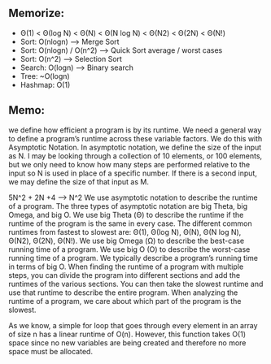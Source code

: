 ## Memorize:
- Θ(1) < Θ(log N) < Θ(N) < Θ(N log N) < Θ(N2) < Θ(2N) < Θ(N!)
- Sort: O(nlogn) --> Merge Sort
- Sort: O(nlogn) / O(n^2) --> Quick Sort average / worst cases
- Sort: O(n^2) --> Selection Sort
- Search: O(logn) --> Binary search
- Tree: ~O(logn)
- Hashmap: O(1)

## Memo:
we define how efficient a program is by its runtime.
We need a general way to define a program’s runtime across these variable factors. We do this with Asymptotic Notation.
In asymptotic notation, we define the size of the input as N. I may be looking through a collection of 10 elements, or 100 elements, but we only need to know how many steps are performed relative to the input so N is used in place of a specific number. If there is a second input, we may define the size of that input as M.

5N^2 + 2N +4 --> N^2
We use asymptotic notation to describe the runtime of a program. The three types of asymptotic notation are big Theta, big Omega, and big O.
We use big Theta (Θ) to describe the runtime if the runtime of the program is the same in every case.
The different common runtimes from fastest to slowest are: Θ(1), Θ(log N), Θ(N), Θ(N log N), Θ(N2), Θ(2N), Θ(N!).
We use big Omega (Ω) to describe the best-case running time of a program.
We use big O (O) to describe the worst-case running time of a program.
We typically describe a program’s running time in terms of big O.
When finding the runtime of a program with multiple steps, you can divide the program into different sections and add the runtimes of the various sections. You can then take the slowest runtime and use that runtime to describe the entire program.
When analyzing the runtime of a program, we care about which part of the program is the slowest.

As we know, a simple for loop that goes through every element in an array of size n has a linear runtime of O(n). However, this function takes O(1) space since no new variables are being created and therefore no more space must be allocated.


